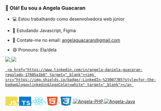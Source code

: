 ### 👋 Olá! Eu sou a Angela Guacaran

- 💻 Estou trabalhando como desenvolvedora web júnior
- 🌱 Estudando Javascript, Figma
- 📧 Contate-me no email: angelaguacaran@gmail.com

- 😄 Pronouns: Ela/dela 

<div alinear="center">
  <a href="https://github.com/Angelag-39">
  <img height="180em" src="https://github-readme-stats.vercel.app/api?username=Angelag-39&show_icons=true&theme=dracula&include_all_commits=true&count_private=true"/>
  <img height="180em" src="https://github-readme-stats.vercel.app/api/top-langs/?username=Angelag-39&layout=compact&langs_count=7&theme=dracula"/>
    
     <a href="https://www.linkedin.com/in/angela-daniela-guacaran-regalado-17805a1b8" target="_blank"><img src="https://img.shields.io/badge/-LinkedIn-%230077B5?style=for-the-badge&logo=linkedin&logoColor=white" target="_blank"></a> 
  
</div>

</div>
 
 <div style="display:inline_block"><br>
 <img align="center" alt="Angela-Js" height="30" width="40" src="https://raw.githubusercontent.com/devicons/devicon/master/icons/javascript/javascript-plain.svg">
  <img align="center" alt="Angela-Ts" height="30" width="40" src="https://raw.githubusercontent.com/devicons/devicon/master/icons/typescript/typescript-plain.svg">
  <img align="center" alt="Angela-React" height="30" width="40" src="https://raw.githubusercontent.com/devicons/devicon/master/icons/react/react-original.svg">
    <img align="center" alt="Angela-HTML" height="30" width="40" src="https://raw.githubusercontent.com/devicons/devicon/master/icons/html5/html5-original.svg">
  <img align="center" alt="Angela-CSS" height="30" width="40" src="https://raw.githubusercontent.com/devicons/devicon/master/icons/css3/css3-original.svg">
  <img align="center" alt="Angela-PHP" height="30" width="40" src="https://user-images.githubusercontent.com/102700392/217883735-38edf370-bed5-4e1b-8cd9-c3b673fa7b6b.png">
 <img align="center" alt="Angela-Java" heigth="30" width="40" src="https://cdn-icons-png.flaticon.com/512/5968/5968282.png">
 </div>
